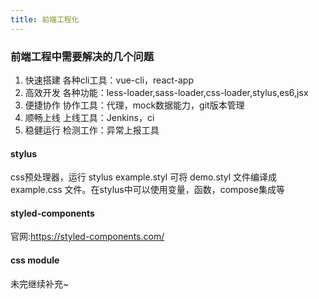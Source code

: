 ```yaml
---
title: 前端工程化 
---
```

### 前端工程中需要解决的几个问题
1. 快速搭建 各种cli工具：vue-cli，react-app
2. 高效开发 各种功能：less-loader,sass-loader,css-loader,stylus,es6,jsx
3. 便捷协作 协作工具：代理，mock数据能力，git版本管理
4. 顺畅上线 上线工具：Jenkins，ci
5. 稳健运行 检测工作：异常上报工具

#### stylus
css预处理器，运行 stylus example.styl 可将 demo.styl 文件编译成 example.css 文件。在stylus中可以使用变量，函数，compose集成等

#### styled-components
官网:https://styled-components.com/


#### css module

未完继续补充~
